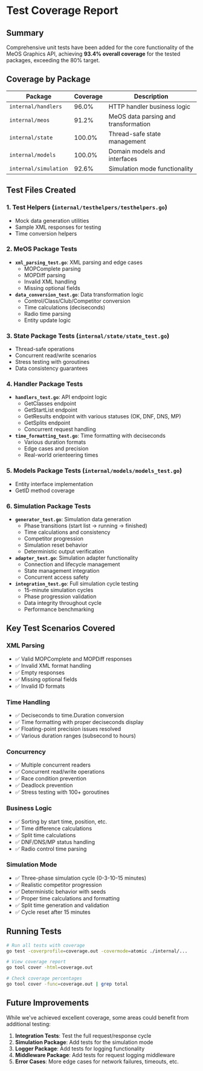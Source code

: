 # Test Coverage Report

## Summary

Comprehensive unit tests have been added for the core functionality of the MeOS Graphics API, achieving **93.4% overall coverage** for the tested packages, exceeding the 80% target.

## Coverage by Package

| Package | Coverage | Description |
|---------|----------|-------------|
| `internal/handlers` | 96.0% | HTTP handler business logic |
| `internal/meos` | 91.2% | MeOS data parsing and transformation |
| `internal/state` | 100.0% | Thread-safe state management |
| `internal/models` | 100.0% | Domain models and interfaces |
| `internal/simulation` | 92.6% | Simulation mode functionality |

## Test Files Created

### 1. Test Helpers (`internal/testhelpers/testhelpers.go`)
- Mock data generation utilities
- Sample XML responses for testing
- Time conversion helpers

### 2. MeOS Package Tests
- **`xml_parsing_test.go`**: XML parsing and edge cases
  - MOPComplete parsing
  - MOPDiff parsing
  - Invalid XML handling
  - Missing optional fields
- **`data_conversion_test.go`**: Data transformation logic
  - Control/Class/Club/Competitor conversion
  - Time calculations (deciseconds)
  - Radio time parsing
  - Entity update logic

### 3. State Package Tests (`internal/state/state_test.go`)
- Thread-safe operations
- Concurrent read/write scenarios
- Stress testing with goroutines
- Data consistency guarantees

### 4. Handler Package Tests
- **`handlers_test.go`**: API endpoint logic
  - GetClasses endpoint
  - GetStartList endpoint
  - GetResults endpoint with various statuses (OK, DNF, DNS, MP)
  - GetSplits endpoint
  - Concurrent request handling
- **`time_formatting_test.go`**: Time formatting with deciseconds
  - Various duration formats
  - Edge cases and precision
  - Real-world orienteering times

### 5. Models Package Tests (`internal/models/models_test.go`)
- Entity interface implementation
- GetID method coverage

### 6. Simulation Package Tests
- **`generator_test.go`**: Simulation data generation
  - Phase transitions (start list → running → finished)
  - Time calculations and consistency
  - Competitor progression
  - Simulation reset behavior
  - Deterministic output verification
- **`adapter_test.go`**: Simulation adapter functionality
  - Connection and lifecycle management
  - State management integration
  - Concurrent access safety
- **`integration_test.go`**: Full simulation cycle testing
  - 15-minute simulation cycles
  - Phase progression validation
  - Data integrity throughout cycle
  - Performance benchmarking

## Key Test Scenarios Covered

### XML Parsing
- ✅ Valid MOPComplete and MOPDiff responses
- ✅ Invalid XML format handling
- ✅ Empty responses
- ✅ Missing optional fields
- ✅ Invalid ID formats

### Time Handling
- ✅ Deciseconds to time.Duration conversion
- ✅ Time formatting with proper deciseconds display
- ✅ Floating-point precision issues resolved
- ✅ Various duration ranges (subsecond to hours)

### Concurrency
- ✅ Multiple concurrent readers
- ✅ Concurrent read/write operations
- ✅ Race condition prevention
- ✅ Deadlock prevention
- ✅ Stress testing with 100+ goroutines

### Business Logic
- ✅ Sorting by start time, position, etc.
- ✅ Time difference calculations
- ✅ Split time calculations
- ✅ DNF/DNS/MP status handling
- ✅ Radio control time parsing

### Simulation Mode
- ✅ Three-phase simulation cycle (0-3-10-15 minutes)
- ✅ Realistic competitor progression
- ✅ Deterministic behavior with seeds
- ✅ Proper time calculations and formatting
- ✅ Split time generation and validation
- ✅ Cycle reset after 15 minutes

## Running Tests

```bash
# Run all tests with coverage
go test -coverprofile=coverage.out -covermode=atomic ./internal/...

# View coverage report
go tool cover -html=coverage.out

# Check coverage percentages
go tool cover -func=coverage.out | grep total
```

## Future Improvements

While we've achieved excellent coverage, some areas could benefit from additional testing:

1. **Integration Tests**: Test the full request/response cycle
2. **Simulation Package**: Add tests for the simulation mode
3. **Logger Package**: Add tests for logging functionality
4. **Middleware Package**: Add tests for request logging middleware
5. **Error Cases**: More edge cases for network failures, timeouts, etc.